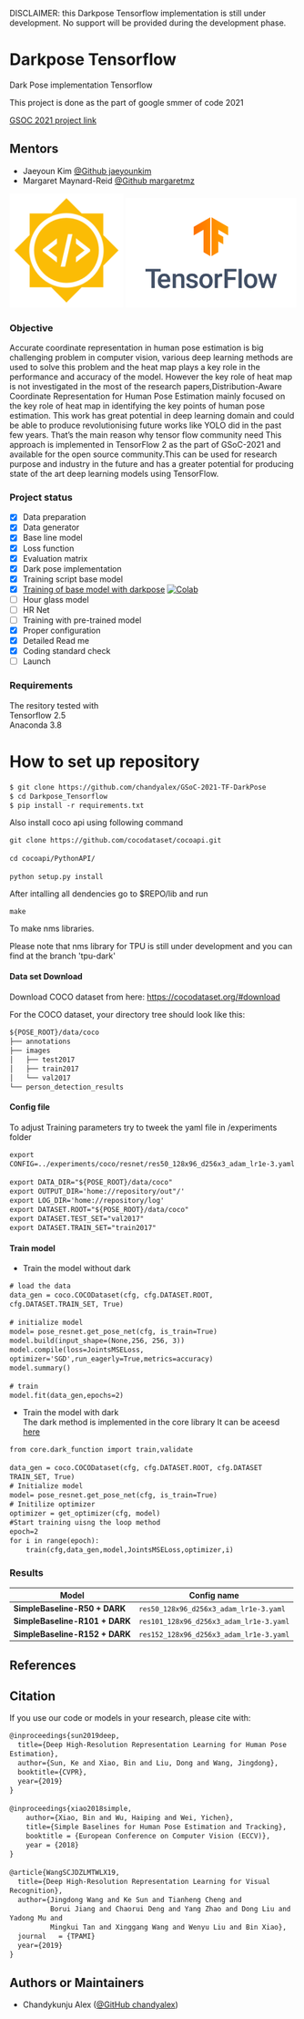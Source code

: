 DISCLAIMER: this Darkpose Tensorflow implementation is still under development. No support will be provided during the development phase.

# Darkpose Tensorflow
Dark Pose implementation Tensorflow

This project is done as the part of google smmer of code 2021 

[GSOC 2021 project link](https://summerofcode.withgoogle.com/projects/#6367695945072640)

## Mentors

* Jaeyoun Kim [@Github jaeyounkim](https://github.com/jaeyounkim)
*  Margaret Maynard-Reid [@Github margaretmz](https://github.com/margaretmz)

<p align="center">
<img src="assets/GSoC-icon-192.png" width="200"/> <img src="assets/TensorFlow_Brand/TensorFlow_Logo/Primary/PNG/TF_FullColor_Stacked.png" width="300"/> 
</p>

### Objective
Accurate coordinate representation in human pose estimation is big challenging problem
in computer vision, various deep learning methods are used to solve this problem and the
heat map plays a key role in the performance and accuracy of the model. However the key
role of heat map is not investigated in the most of the research papers,Distribution-Aware
Coordinate Representation for Human Pose Estimation mainly focused on the key role
of heat map in identifying the key points of human pose estimation. This work has great
potential in deep learning domain and could be able to produce revolutionising future works
like YOLO  did in the past few years. That’s the main reason why tensor flow community need
This approach is implemented in TensorFlow 2 as the part of GSoC-2021 and available for the open source community.This can be used for research purpose and industry in the future and has a greater potential for producing state of the art deep learning models using TensorFlow.

### Project status

- [x]  Data preparation
- [x]  Data generator
- [x]  Base line model
- [x]  Loss function
- [x]  Evaluation matrix
- [x]  Dark pose implementation
- [x]  Training script base model
- [x]  [Training of base model with darkpose](/notebooks/Dark_pose_training_testing.ipynb)   [![Colab](https://colab.research.google.com/assets/colab-badge.svg)](/notebooks/Dark_pose_colab.ipynb)
- [ ]  Hour glass model
- [ ]  HR Net
- [ ]  Training with pre-trained model
- [x]  Proper configuration
- [x]  Detailed Read me
- [x]  Coding standard check
- [ ]  Launch

### Requirements
The resitory tested with \
Tensorflow 2.5 \
Anaconda 3.8




# How to set up repository

```
$ git clone https://github.com/chandyalex/GSoC-2021-TF-DarkPose
$ cd Darkpose_Tensorflow
$ pip install -r requirements.txt

```
Also install coco api using following command
```
git clone https://github.com/cocodataset/cocoapi.git

cd cocoapi/PythonAPI/

python setup.py install

```
After intalling all dendencies go to $REPO/lib
and run 
```
make
```
To make nms libraries.

Please note that nms library for TPU is still under development and you can find at the branch 'tpu-dark'
#### Data set Download

Download COCO dataset from here: https://cocodataset.org/#download

For the COCO dataset, your directory tree should look like this:

```
${POSE_ROOT}/data/coco
├── annotations
├── images
│   ├── test2017
│   ├── train2017
│   └── val2017
└── person_detection_results

```

#### Config file

To adjust Training parameters try to tweek the yaml file in /experiments folder

```
export CONFIG=../experiments/coco/resnet/res50_128x96_d256x3_adam_lr1e-3.yaml

export DATA_DIR="${POSE_ROOT}/data/coco"
export OUTPUT_DIR='home://repository/out"/'
export LOG_DIR='home://repository/log'
export DATASET.ROOT="${POSE_ROOT}/data/coco"
export DATASET.TEST_SET="val2017"
export DATASET.TRAIN_SET="train2017"
```

#### Train model

* Train the model without dark 
```
# load the data
data_gen = coco.COCODataset(cfg, cfg.DATASET.ROOT, cfg.DATASET.TRAIN_SET, True)

# initialize model
model= pose_resnet.get_pose_net(cfg, is_train=True)
model.build(input_shape=(None,256, 256, 3))
model.compile(loss=JointsMSELoss, optimizer='SGD',run_eagerly=True,metrics=accuracy)
model.summary()

# train
model.fit(data_gen,epochs=2)
```
* Train the model with dark \
The dark method is implemented in the core library 
It can be aceesd [here](lib/core/dark_function.py)



```
from core.dark_function import train,validate

data_gen = coco.COCODataset(cfg, cfg.DATASET.ROOT, cfg.DATASET TRAIN_SET, True)
# Initialize model
model= pose_resnet.get_pose_net(cfg, is_train=True)
# Initilize optimizer
optimizer = get_optimizer(cfg, model)
#Start training uisng the loop method
epoch=2
for i in range(epoch):
    train(cfg,data_gen,model,JointsMSELoss,optimizer,i)
```

### Results

| Model  | Config name |
| ------------- | ------------- |
| **SimpleBaseline-R50 + DARK**  | `res50_128x96_d256x3_adam_lr1e-3.yaml` | 
| **SimpleBaseline-R101 + DARK** | `res101_128x96_d256x3_adam_lr1e-3.yaml` | 
| **SimpleBaseline-R152 + DARK** | `res152_128x96_d256x3_adam_lr1e-3.yaml` | 



## References

## Citation
If you use our code or models in your research, please cite with:
```
@inproceedings{sun2019deep,
  title={Deep High-Resolution Representation Learning for Human Pose Estimation},
  author={Sun, Ke and Xiao, Bin and Liu, Dong and Wang, Jingdong},
  booktitle={CVPR},
  year={2019}
}

@inproceedings{xiao2018simple,
    author={Xiao, Bin and Wu, Haiping and Wei, Yichen},
    title={Simple Baselines for Human Pose Estimation and Tracking},
    booktitle = {European Conference on Computer Vision (ECCV)},
    year = {2018}
}

@article{WangSCJDZLMTWLX19,
  title={Deep High-Resolution Representation Learning for Visual Recognition},
  author={Jingdong Wang and Ke Sun and Tianheng Cheng and
          Borui Jiang and Chaorui Deng and Yang Zhao and Dong Liu and Yadong Mu and
          Mingkui Tan and Xinggang Wang and Wenyu Liu and Bin Xiao},
  journal   = {TPAMI}
  year={2019}
}

```
## Authors or Maintainers

* Chandykunju Alex ([@GitHub chandyalex](https://github.com/chandyalex))

